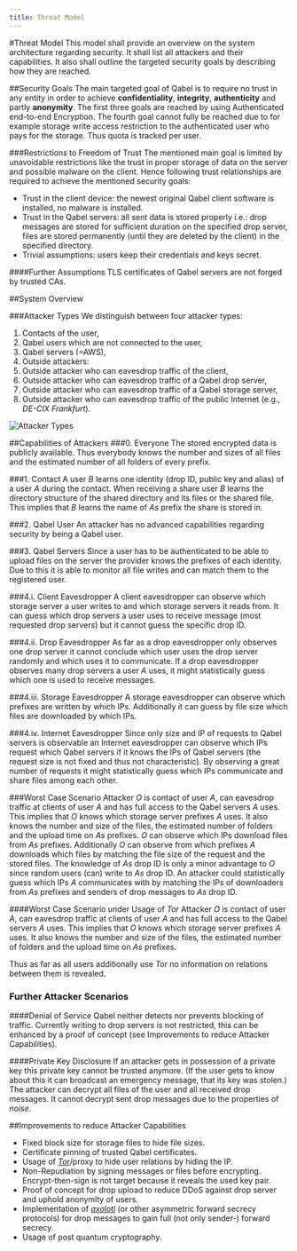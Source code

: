 ```yaml
---
title: Threat Model
---
```

#Threat Model
This model shall provide an overview on the system architecture regarding security. It shall list all attackers and their capabilities. It also shall outline the targeted security goals by describing how they are reached.

##Security Goals
The main targeted goal of Qabel is to require no trust in any entity in order to achieve **confidentiality**, **integrity**, **authenticity** and partly **anonymity**. The first three goals are reached by using Authenticated end-to-end Encryption. The fourth goal cannot fully be reached due to for example storage write access restriction to the authenticated user who pays for the storage. Thus quota is tracked per user.

###Restrictions to Freedom of Trust
The mentioned main goal is limited by unavoidable restrictions like the trust in proper storage of data on the server and possible malware on the client. Hence following trust relationships are required to achieve the mentioned security goals:
* Trust in the client device: the newest original Qabel client software is installed, no malware is installed.
* Trust in the Qabel servers: all sent data is stored properly i.e.: drop messages are stored for sufficient duration on the specified drop server, files are stored permanently (until they are deleted by the client) in the specified directory.
* Trivial assumptions: users keep their credentials and keys secret.

####Further Assumptions
TLS certificates of Qabel servers are not forged by trusted CAs.

##System Overview

###Attacker Types
We distinguish between four attacker types:

1. Contacts of the user,
2. Qabel users which are not connected to the user,
3. Qabel servers (=AWS),
4. Outside attackers:
  1. Outside attacker who can eavesdrop traffic of the client,
  2. Outside attacker who can eavesdrop traffic of a Qabel drop server,
  3. Outside attacker who can eavesdrop traffic of a Qabel storage server, 
  4. Outside attacker who can eavesdrop traffic of the public Internet (e.g., *DE-CIX Frankfurt*).

![Attacker Types](/images/attackerTypes.png)

##Capabilities of Attackers
###0. Everyone
The stored encrypted data is publicly available. Thus everybody knows the number and sizes of all files and the estimated number of all folders of every prefix.

###1. Contact
A user *B* learns one identity (drop ID, public key and alias) of a user *A* during the contact. When receiving a share user *B* learns the directory structure of the shared directory and its files or the shared file. This implies that *B* learns the name of *As* prefix the share is stored in.

###2. Qabel User 
An attacker has no advanced capabilities regarding security by being a Qabel user.

###3. Qabel Servers
Since a user has to be authenticated to be able to upload files on the server the provider knows the prefixes of each identity. Due to this it is able to monitor all file writes and can match them to the registered user.

###4.i. Client Eavesdropper
A client eavesdropper can observe which storage server a user writes to and which storage servers it reads from. It can guess which drop server*s* a user uses to receive message (most requested drop server*s*) but it cannot guess the specific drop ID.

###4.ii. Drop Eavesdropper
As far as a drop eavesdropper only observes one drop server it cannot conclude which user uses the drop server randomly and which uses it to communicate.
If a drop eavesdropper observes many drop servers a user *A* uses, it might statistically guess which one is used to receive messages.

###4.iii. Storage Eavesdropper
A storage eavesdropper can observe which prefixes are written by which IPs. Additionally it can guess by file size which files are downloaded by which IPs.

###4.iv. Internet Eavesdropper
Since only size and IP of requests to Qabel servers is observable an Internet eavesdropper can observe which IPs request which Qabel servers if it knows the IPs of Qabel servers (the request size is not fixed and thus not characteristic). By observing a great number of requests it might statistically guess which IPs communicate and share files among each other.

###Worst Case Scenario
Attacker *O* is contact of user *A*, can eavesdrop traffic at clients of user *A* and has full access to the Qabel servers *A* uses. This implies that *O* knows which storage server prefixes *A* uses. It also knows the number and size of the files, the estimated number of folders and the upload time on *As* prefixes. *O* can observe which IPs download files from *As* prefixes. Additionally *O* can observe from which prefixes *A* downloads which files by matching the file size of the request and the stored files. The knowledge of *As* drop ID is only a minor advantage to *O* since random users (can) write to *As* drop ID. An attacker could statistically guess which IPs *A* communicates with by matching the IPs of downloaders from *As* prefixes and senders of drop messages to *As* drop ID.

####Worst Case Scenario under Usage of *Tor*
Attacker *O* is contact of user *A*, can eavesdrop traffic at clients of user *A* and has full access to the Qabel servers *A* uses. This implies that *O* knows which storage server prefixes *A* uses. It also knows the number and size of the files, the estimated number of folders and the upload time on *As* prefixes.

Thus as far as all users additionally use *Tor* no information on relations between them is revealed.

### Further Attacker Scenarios

####Denial of Service
Qabel neither detects nor prevents blocking of traffic. Currently writing to drop servers is not restricted, this can be enhanced by a proof of concept (see Improvements to reduce Attacker Capabilities).

####Private Key Disclosure
If an attacker gets in possession of a private key this private key cannot be trusted anymore. (If the user gets to know about this it can broadcast an emergency message, that its key was stolen.)
The attacker can decrypt all files of the user and all received drop messages. It cannot decrypt sent drop messages due to the properties of *noise*.

##Improvements to reduce Attacker Capabilities

* Fixed block size for storage files to hide file sizes.
* Certificate pinning of trusted Qabel certificates.
* Usage of [*Tor*](https://www.torproject.org/)/proxy to hide user relations by hiding the IP.
* Non-Repudiation by signing messages or files before encrypting. Encrypt-then-sign is not target because it reveals the used key pair.
* Proof of concept for drop upload to reduce DDoS against drop server and uphold anonymity of users.
* Implementation of [*axolotl*](https://github.com/trevp/axolotl/wiki) (or other asymmetric forward secrecy protocols) for drop messages to gain full (not only sender-) forward secrecy.
* Usage of post quantum cryptography.
